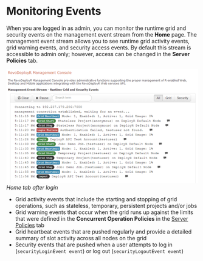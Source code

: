 # Monitoring Events

When you are logged in as admin, you can monitor the runtime grid and security events on the management event stream from the **Home** page.  The management event stream allows you to see runtime grid activity events, grid warning events, and security access events. By default this stream is accessible to admin only; however, access can be changed in the **Server Policies** tab.

![](media/deployr-admin-monitoring-events/03000023_612x363.png)  
*Home tab after login*

- Grid activity events that include the starting and stopping of grid operations, such as stateless, temporary, persistent projects and/or jobs
- Grid warning events that occur when the grid runs up against the limits that were defined in the **Concurrent Operation Policies** in the [Server Policies](https://deployr.revolutionanalytics.com/documents/help/admin-console/Content/Topics/policies-properties.htm) tab
- Grid heartbeat events that are pushed regularly and provide a detailed summary of slot activity across all nodes on the grid
- Security events that are pushed when a user attempts to log in (`securityLoginEvent event`) or log out (`securityLogoutEvent event`)